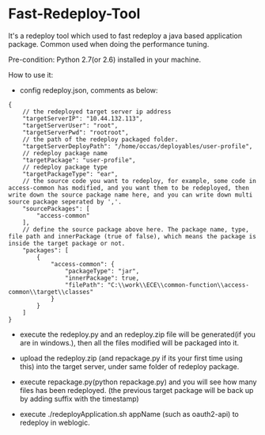 Fast-Redeploy-Tool
==================

It's a redeploy tool which used to fast redeploy a java based application package. Common used when doing the performance tuning.

Pre-condition:
Python 2.7(or 2.6) installed in your machine.

How to use it:
* config redeploy.json, comments as below:

```
{
	// the redeployed target server ip address
	"targetServerIP": "10.44.132.113",
	"targetServerUser": "root",
	"targetServerPwd": "rootroot",
	// the path of the redeploy packaged folder.
	"targetServerDeployPath": "/home/occas/deployables/user-profile",
	// redeploy package name
	"targetPackage": "user-profile",
	// redeploy package type
	"targetPackageType": "ear",
	// the source code you want to redeploy, for example, some code in access-common has modified, and you want them to be redeployed, then write down the source package name here, and you can write down multi source package seperated by ','.
	"sourcePackages": [
		"access-common"
	],
	// define the source package above here. The package name, type, file path and innerPackage (true of false), which means the package is inside the target package or not. 
	"packages": [
		{
			"access-common": {
				"packageType": "jar",
				"innerPackage": true,
				"filePath": "C:\\work\\ECE\\common-function\\access-common\\target\\classes"
			}
		}
	]
}
```

* execute the redeploy.py and an redeploy.zip file will be generated(if you are in windows.), then all the files modified will be packaged into it.

* upload the redeploy.zip (and repackage.py if its your first time using this) into the target server, under same folder of redeploy package.

* execute repackage.py(python repackage.py) and you will see how many files has been redeployed. (the previous target package will be back up by adding suffix with the timestamp)

* execute ./redeployApplication.sh appName (such as oauth2-api) to redeploy in weblogic.
